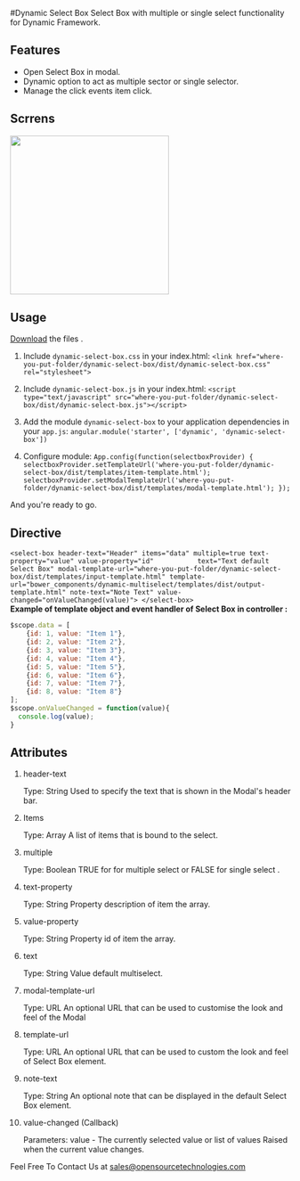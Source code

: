 #Dynamic Select Box
Select Box with multiple or single select functionality for Dynamic Framework.

## Features
* Open Select Box in modal.
* Dynamic option to act as multiple sector or single selector.
* Manage the click events item click.

## Scrrens
<img src='/screens/dynamic-select-box.gif' width=285px>


## Usage

[Download](http://www.opensourcetechnologies.com/product/dynamic-select-box) the files .


1.  Include `dynamic-select-box.css` in your index.html:
	`<link href="where-you-put-folder/dynamic-select-box/dist/dynamic-select-box.css" rel="stylesheet">`

2.	Include `dynamic-select-box.js` in your index.html:
	`<script type="text/javascript" src="where-you-put-folder/dynamic-select-box/dist/dynamic-select-box.js"></script>`

3.	Add the module `dynamic-select-box` to your application dependencies in your `app.js`:
	`angular.module('starter', ['dynamic', 'dynamic-select-box'])`
	
4.	Configure module:
	`App.config(function(selectboxProvider) {
        selectboxProvider.setTemplateUrl('where-you-put-folder/dynamic-select-box/dist/templates/item-template.html');
        selectboxProvider.setModalTemplateUrl('where-you-put-folder/dynamic-select-box/dist/templates/modal-template.html');
    });`

And you're ready to go.

## Directive

`
    <select-box
      header-text="Header"
      items="data"
      multiple=true
      text-property="value"
      value-property="id"          
      text="Text default Select Box"
      modal-template-url="where-you-put-folder/dynamic-select-box/dist/templates/input-template.html"
      template-url="bower_components/dynamic-multiselect/templates/dist/output-template.html"
      note-text="Note Text"
      value-changed="onValueChanged(value)">
    </select-box>
`
</br>
**Example of template object and event handler of Select Box in controller :**
```javascript
$scope.data = [
	{id: 1, value: "Item 1"},
	{id: 2, value: "Item 2"},
	{id: 3, value: "Item 3"},    
	{id: 4, value: "Item 4"},
	{id: 5, value: "Item 5"},
	{id: 6, value: "Item 6"},
	{id: 7, value: "Item 7"},
	{id: 8, value: "Item 8"}
];
$scope.onValueChanged = function(value){
  console.log(value);
}

```

## Attributes

1. header-text

	Type: String
	Used to specify the text that is shown in the Modal's header bar.

2. Items

	Type: Array
	A list of items that is bound to the select.
3. multiple

	Type: Boolean
	TRUE for for multiple select or FALSE for single select .

4. text-property

	Type: String
	Property description of item the array.

5. value-property

	Type: String
	Property id of item the array.

6. text

	Type: String
	Value default multiselect.

7. modal-template-url

	Type: URL
	An optional URL that can be used to customise the look and feel of the Modal

8. template-url

	Type: URL
	An optional URL that can be used to custom the look and feel of Select Box element.

9. note-text

	Type: String
	An optional note that can be displayed in the default Select Box element.

10. value-changed (Callback)

	Parameters: value - The currently selected value or list of values
	Raised when the current value changes.

Feel Free To Contact Us at [sales@opensourcetechnologies.com](mailto:sales@opensourcetechnologies.com?Subject=Dynamic%20Select%20Box%20plugin)

